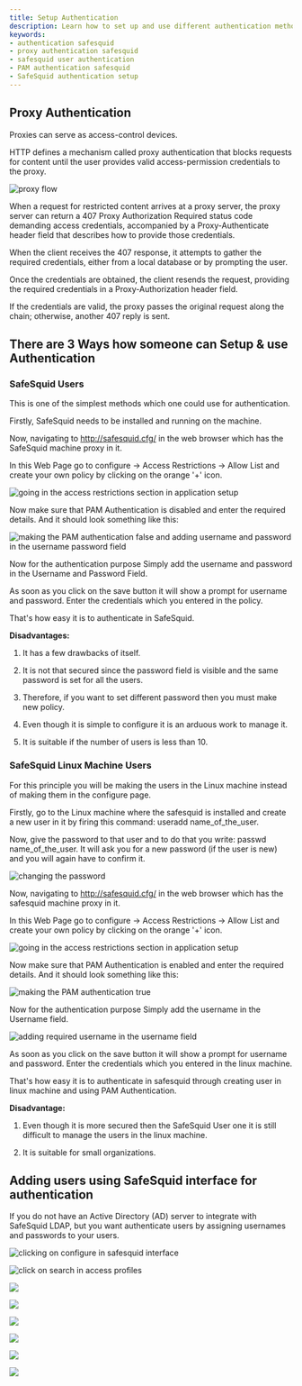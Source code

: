 ```yaml
---
title: Setup Authentication
description: Learn how to set up and use different authentication methods in SafeSquid, including SafeSquid Users, SafeSquid Linux Machine Users, and adding users through the SafeSquid interface.
keywords:
- authentication safesquid
- proxy authentication safesquid
- safesquid user authentication
- PAM authentication safesquid
- SafeSquid authentication setup
---
```


## Proxy Authentication

Proxies can serve as access-control devices.

HTTP defines a mechanism called proxy authentication that blocks requests for content until the user provides valid access-permission credentials to the proxy.

![proxy flow](/img/How_To/Setup_Authentication/image1.webp)

When a request for restricted content arrives at a proxy server, the proxy server can return a 407 Proxy Authorization Required status code demanding access credentials, accompanied by a Proxy-Authenticate header field that describes how to provide those credentials.

When the client receives the 407 response, it attempts to gather the required credentials, either from a local database or by prompting the user.

Once the credentials are obtained, the client resends the request, providing the required credentials in a Proxy-Authorization header field.

If the credentials are valid, the proxy passes the original request along the chain; otherwise, another 407 reply is sent.

## There are 3 Ways how someone can Setup & use Authentication

### SafeSquid Users

This is one of the simplest methods which one could use for authentication.

Firstly, SafeSquid needs to be installed and running on the machine.

Now, navigating to http://safesquid.cfg/ in the web browser which has the SafeSquid machine proxy in it.

In this Web Page go to configure -> Access Restrictions -> Allow List and create your own policy by clicking on the orange '+' icon.

![going in the access restrictions section in application setup](/img/How_To/Setup_Authentication/image2.webp)

Now make sure that PAM Authentication is disabled and enter the required details. And it should look something like this:

![making the PAM authentication false and adding username and password in the username password field](/img/How_To/Setup_Authentication/image3.webp)

Now for the authentication purpose Simply add the username and password in the Username and Password Field.

As soon as you click on the save button it will show a prompt for username and password. Enter the credentials which you entered in the policy.

That's how easy it is to authenticate in SafeSquid.

**Disadvantages:**

1. It has a few drawbacks of itself.

2. It is not that secured since the password field is visible and the same password is set for all the users.

3. Therefore, if you want to set different password then you must make new policy.

4. Even though it is simple to configure it is an arduous work to manage it.

5. It is suitable if the number of users is less than 10.

### SafeSquid Linux Machine Users

For this principle you will be making the users in the Linux machine instead of making them in the configure page.

Firstly, go to the Linux machine where the safesquid is installed and create a new user in it by firing this command: useradd name_of_the_user.

Now, give the password to that user and to do that you write: passwd name_of_the_user. It will ask you for a new password (if the user is new) and you will again have to confirm it.

![changing the password ](/img/How_To/Setup_Authentication/image4.webp)

Now, navigating to http://safesquid.cfg/ in the web browser which has the safesquid machine proxy in it.

In this Web Page go to configure -> Access Restrictions -> Allow List and create your own policy by clicking on the orange '+' icon.

![going in the access restrictions section in application setup](/img/How_To/Setup_Authentication/image2.webp)

Now make sure that PAM Authentication is enabled and enter the required details. And it should look something like this:

![making the PAM authentication true](/img/How_To/Setup_Authentication/image5.webp)

Now for the authentication purpose Simply add the username in the Username field.

![adding required username in the username field](/img/How_To/Setup_Authentication/image6.webp)

As soon as you click on the save button it will show a prompt for username and password. Enter the credentials which you entered in the linux machine.

That's how easy it is to authenticate in safesquid through creating user in linux machine and using PAM Authentication.

**Disadvantage:**

1. Even though it is more secured then the SafeSquid User one it is still difficult to manage the users in the linux machine.

2. It is suitable for small organizations.

##  Adding users using SafeSquid interface for authentication

If you do not have an Active Directory (AD) server to integrate with SafeSquid LDAP, but you want authenticate users by assigning usernames and passwords to your users.

![clicking on configure in safesquid interface](/img/How_To/Adding_users_using_SafeSquid_interface_for_authentication/image1.webp)

![click on search in access profiles](/img/How_To/Adding_users_using_SafeSquid_interface_for_authentication/image2.webp)

![](/img/How_To/Adding_users_using_SafeSquid_interface_for_authentication/image4.webp)

![](/img/How_To/Adding_users_using_SafeSquid_interface_for_authentication/image6.webp)

![](/img/How_To/Adding_users_using_SafeSquid_interface_for_authentication/image8.webp)

![](/img/How_To/Adding_users_using_SafeSquid_interface_for_authentication/image10.webp)

![](/img/How_To/Adding_users_using_SafeSquid_interface_for_authentication/image12.webp)

![](/img/How_To/Adding_users_using_SafeSquid_interface_for_authentication/image14.webp)


